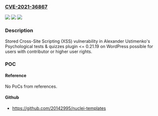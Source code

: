 ### [CVE-2021-36867](https://cve.mitre.org/cgi-bin/cvename.cgi?name=CVE-2021-36867)
![](https://img.shields.io/static/v1?label=Product&message=Psychological%20tests%20%26%20quizzes%20(WordPress%20plugin)&color=blue)
![](https://img.shields.io/static/v1?label=Version&message=%3C%3D%200.21.19%3C%3D%200.21.19%20&color=brighgreen)
![](https://img.shields.io/static/v1?label=Vulnerability&message=CWE-79%20Cross-site%20Scripting%20(XSS)&color=brighgreen)

### Description

Stored Cross-Site Scripting (XSS) vulnerability in Alexander Ustimenko's Psychological tests & quizzes plugin <= 0.21.19 on WordPress possible for users with contributor or higher user rights.

### POC

#### Reference
No PoCs from references.

#### Github
- https://github.com/20142995/nuclei-templates

